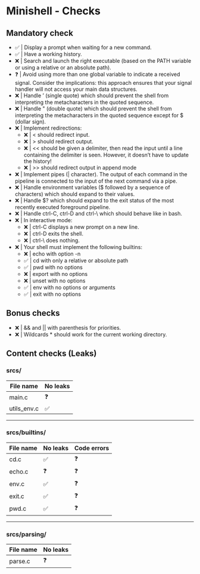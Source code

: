 # Minishell - Checks

## Mandatory check

- ✅ | Display a prompt when waiting for a new command.
- ✅ | Have a working history.
- ❌ | Search and launch the right executable (based on the PATH variable or using a
relative or an absolute path).
- ❓ | Avoid using more than one global variable to indicate a received signal. Consider
the implications: this approach ensures that your signal handler will not access your
main data structures.
- ❌ | Handle ’ (single quote) which should prevent the shell from interpreting the metacharacters in the quoted sequence.
- ❌ | Handle " (double quote) which should prevent the shell from interpreting the metacharacters in the quoted sequence except for $ (dollar sign).
- ❌ | Implement redirections:
    - ❌ | < should redirect input.
    - ❌ | \> should redirect output.
    - ❌ | << should be given a delimiter, then read the input until a line containing the
delimiter is seen. However, it doesn’t have to update the history!
    - ❌ | \>\> should redirect output in append mode
- ❌ | Implement pipes (| character). The output of each command in the pipeline is
connected to the input of the next command via a pipe.
- ❌ | Handle environment variables ($ followed by a sequence of characters) which
should expand to their values.
- ❌ | Handle $? which should expand to the exit status of the most recently executed
foreground pipeline.
- ❌ | Handle ctrl-C, ctrl-D and ctrl-\ which should behave like in bash.
- ❌ | In interactive mode:
    - ❌ | ctrl-C displays a new prompt on a new line.
    - ❌ | ctrl-D exits the shell.
    - ❌ | ctrl-\ does nothing.
- ❌ | Your shell must implement the following builtins:
    - ❌ | echo with option -n
    - ✅ | cd with only a relative or absolute path
    - ✅ | pwd with no options
    - ❌ | export with no options
    - ❌ | unset with no options
    - ✅ | env with no options or arguments
    - ✅ | exit with no options

## Bonus checks

- ❌ | && and || with parenthesis for priorities.
- ❌ | Wildcards * should work for the current working directory.

## Content checks (Leaks)

### srcs/

| File name | No leaks |
|-----------|-----------|
| main.c | ❓ |
| utils_env.c | ✅ |

---

### srcs/builtins/

| File name | No leaks | Code errors |
|-----------|-----------|-----------|
| cd.c | ✅ | ❓ |
| echo.c | ❓ | ❓ |
| env.c | ✅ | ❓ |
| exit.c | ✅ | ❓ |
| pwd.c | ✅ | ❓ |

---

### srcs/parsing/

| File name | No leaks |
|-----------|-----------|
| parse.c | ❓ |